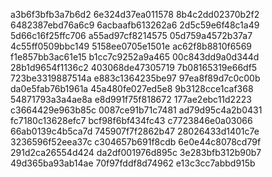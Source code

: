 a3b6f3bfb3a7b6d2
6e324d37ea011578
8b4c2dd02370b2f2
6482387ebd76a6c9
6acbaafb613262a6
2d5c59e6f48c1a49
5d66c16f25ffc706
a55ad97cf8214575
05d759a4572b37a7
4c55ff0509bbc149
5158ee0705e1501e
ac62f8b8810f6569
f1e857bb3ac61e15
b1cc7c9252a9a465
00c843dd9a0d344d
28b1d9654f1136c2
403068de47305719
7b08165319e66df5
723be3319887514a
e883c1364235be97
97ea8f89d7c0c00b
da0e5fab76b1961a
45a480fe027ed5e8
9b3128cce1caf368
54871793a3a4ae8a
e8d991f75f818672
177ae2ebc11d2223
c3664429e963b85c
0087ce91b71c7481
ad79d95c4a2b0431
fc7180c13628efc7
bcf98f6bf434fc43
c7723846e0a03066
66ab0139c4b5ca7d
745907f7f2862b47
28026433d1401c7e
3236596f52eea37c
c304657b691f8cdb
6e0e44c8078cd79f
291d2ca26554d424
da2df001976d895c
3e283bfb312b90b7
49d365ba93ab14ae
70f97fddf8d74962
e13c3cc7abbd915b
